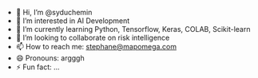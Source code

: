 - 👋 Hi, I’m @syduchemin
- 👀 I’m interested in AI Development
- 🌱 I’m currently learning Python, Tensorflow, Keras, COLAB, Scikit-learn
- 💞️ I’m looking to collaborate on risk intelligence
- 📫 How to reach me: stephane@mapomega.com
- 😄 Pronouns: argggh
- ⚡ Fun fact: ...

<!---
syduchemin/syduchemin is a ✨ special ✨ repository because its `README.md` (this file) appears on your GitHub profile.
You can click the Preview link to take a look at your changes.
--->
